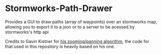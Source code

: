 # Stormworks-Path-Drawer
Provides a GUI to draw paths (array of waypoints) over an stormworks map, allowing you to export it to a json or to a server to be acessed by stormworks's http api

Credits to Gavin Kistner for [his zooming/panning algorithm](http://phrogz.net/tmp/canvas_zoom_to_cursor.html), the code for that used in this repository is heavily based on his one.